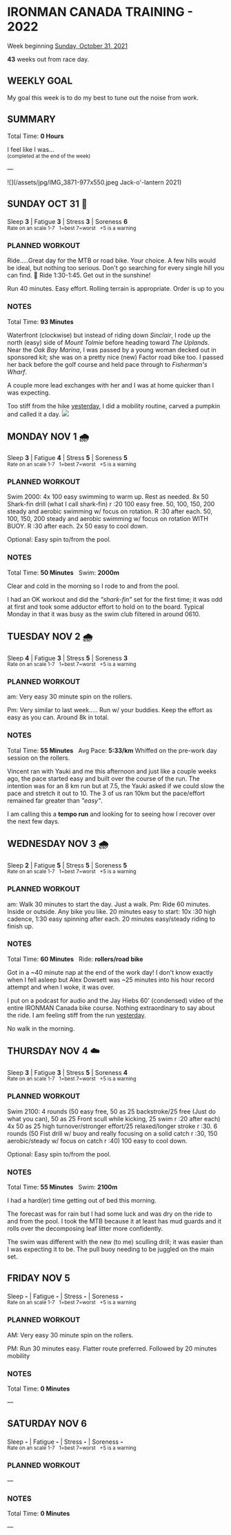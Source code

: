 # IRONMAN CANADA TRAINING - 2022
Week beginning [Sunday, October 31, 2021](javascript:flick('sun');)

**43** weeks out from race day.

## WEEKLY GOAL
My goal this week is to do my best to tune out the noise from work.

## SUMMARY
Total Time: **0 Hours**

I feel like I was...
<br /><sup>(completed at the end of the week)</sup>

&mdash;

![](/assets/jpg/IMG_3871-977x550.jpeg Jack-o'-lantern 2021)

## SUNDAY OCT 31 🎃
Sleep **3** | Fatigue **3** | Stress **3** | Soreness **6**
<sup><br />Rate on an scale 1-7 &nbsp; 1=best 7=worst &nbsp; +5 is a warning</sup>

### PLANNED WORKOUT
Ride.....Great day for the MTB or road bike. Your choice. A few hills would be ideal, but nothing too serious. Don't go searching for every single hill you can find. 🙂 
Ride 1:30-1:45. Get out in the sunshine!

Run 40 minutes. Easy effort. Rolling terrain is appropriate. 
Order is up to you

### NOTES
Total Time: **93 Minutes**

Waterfront (clockwise) but instead of riding down _Sinclair_, I rode up the north (easy) side of _Mount Tolmie_ before heading toward _The Uplands_.  Near the _Oak Bay Marina_, I was passed by a young woman decked out in sponsored kit; she was on a pretty nice (new) Factor road bike too.  I passed her back before the golf course and held pace through to _Fisherman's Wharf_.
<!---->
A couple more lead exchanges with her and I was at home quicker than I was expecting.

Too stiff from the hike [yesterday](ironman2022-44weeksout?sat), I did a mobility routine, carved a pumpkin and called it a day.
![](/assets/jpg/image.jpeg)

<!---->
## MONDAY NOV 1 🌧
Sleep **3** | Fatigue **4** | Stress **5** | Soreness **5**
<sup><br />Rate on an scale 1-7 &nbsp; 1=best 7=worst &nbsp; +5 is a warning</sup>

### PLANNED WORKOUT
Swim 2000: 4x 100 easy swimming to warm up. Rest as needed. 
8x 50 Shark-fin drill (what I call shark-fin) r :20
100 easy free.  50, 100, 150, 200 steady and aerobic swimming w/ focus on rotation. R :30 after each. 50, 100, 150, 200 steady and aerobic swimming w/ focus on rotation WITH BUOY. R :30 after each.
2x 50 easy to cool down.

Optional: Easy spin to/from the pool. 

### NOTES
Total Time: **50 Minutes** &nbsp; Swim: **2000m**

Clear and cold in the morning so I rode to and from the pool.   

I had an OK workout and did the _"shark-fin"_ set for the first time; it was odd at first and took some adductor effort to hold on to the board.  Typical Monday in that it was busy as the swim club filtered in around 0610.

<!---->
## TUESDAY NOV 2 🌧
Sleep **4** | Fatigue **3** | Stress **5** | Soreness **3**
<sup><br />Rate on an scale 1-7 &nbsp; 1=best 7=worst &nbsp; +5 is a warning</sup>

### PLANNED WORKOUT
am: Very easy 30 minute spin on the rollers.

Pm: Very similar to last week.....
Run w/ your buddies. Keep the effort as easy as you can. 
Around 8k in total.

### NOTES
Total Time: **55 Minutes** &nbsp; Avg Pace: **5:33/km**
Whiffed on the pre-work day session on the rollers.

Vincent ran with Yauki and me this afternoon and just like a couple weeks ago, the pace started easy and built over the course of the run.  The intention was for an 8 km run but at 7.5, the Yauki asked if we could slow the pace and stretch it out to 10.  The 3 of us ran 10km but the pace/effort remained far greater than _"easy"_.

I am calling this a **tempo run** and looking for to seeing how I recover over the next few days.

<!---->
## WEDNESDAY NOV 3 🌧
Sleep **2** | Fatigue **5** | Stress **5** | Soreness **5**
<sup><br />Rate on an scale 1-7 &nbsp; 1=best 7=worst &nbsp; +5 is a warning</sup>

### PLANNED WORKOUT
am: Walk 30 minutes to start the day. Just a walk. 
Pm: Ride 60 minutes. Inside or outside. Any bike you like. 
20 minutes easy to start: 10x :30 high cadence, 1:30 easy spinning after each. 20 minutes easy/steady riding to finish up.

### NOTES
Total Time: **60 Minutes** &nbsp; Ride: **rollers/road bike**

Got in a ~40 minute nap at the end of the work day!  I don't know exactly when I fell asleep but Alex Dowsett was ~25 minutes into his hour record attempt and when I woke, it was over.

I put on a podcast for audio and the Jay Hiebs 60' (condensed) video of the entire IRONMAN Canada bike course.  Nothing extraordinary to say about the ride.  I am feeling stiff from the run [yesterday](javascript:flick('tue');).  

No walk in the morning.
<!---->
## THURSDAY NOV 4 ☁️
Sleep **3** | Fatigue **3** | Stress **5** | Soreness **4**
<sup><br />Rate on an scale 1-7 &nbsp; 1=best 7=worst &nbsp; +5 is a warning</sup>

### PLANNED WORKOUT
Swim 2100:  4 rounds (50 easy free, 50 as 25 backstroke/25 free (Just do what you can), 50 as 25 Front scull while kicking, 25 swim r :20 after each) 4x 50 as 25 high turnover/stronger effort/25 relaxed/longer stroke r :30.  6 rounds (50 Fist drill w/ buoy and really focusing on a solid catch r :30, 150 aerobic/steady w/ focus on catch r :40) 
100 easy to cool down.

Optional: Easy spin to/from the pool.

### NOTES
Total Time: **55 Minutes** &nbsp; Swim: **2100m**

I had a hard(er) time getting out of bed this morning.

The forecast was for rain but I had some luck and was dry on the ride to and from the pool.  I took the MTB because it at least has mud guards and it rolls over the decomposing leaf litter more confidently.

The swim was different with the new (to me) sculling drill; it was easier than I was expecting it to be.  The pull buoy needing to be juggled on the main set.

<!---->
## FRIDAY NOV 5
Sleep **-** | Fatigue **-** | Stress **-** | Soreness **-**
<sup><br />Rate on an scale 1-7 &nbsp; 1=best 7=worst &nbsp; +5 is a warning</sup>

### PLANNED WORKOUT
AM: Very easy 30 minute spin on the rollers.

PM: Run 30 minutes easy. Flatter route preferred. 
Followed by 20 minutes mobility

### NOTES
Total Time: **0 Minutes**

&mdash;  

<!---->
## SATURDAY NOV 6
Sleep **-** | Fatigue **-** | Stress **-** | Soreness **-**
<sup><br />Rate on an scale 1-7 &nbsp; 1=best 7=worst &nbsp; +5 is a warning</sup>

### PLANNED WORKOUT
&mdash;  

### NOTES
Total Time: **0 Minutes**

&mdash;  
